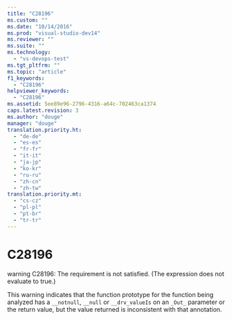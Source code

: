 ```yaml
---
title: "C28196"
ms.custom: ""
ms.date: "10/14/2016"
ms.prod: "visual-studio-dev14"
ms.reviewer: ""
ms.suite: ""
ms.technology: 
  - "vs-devops-test"
ms.tgt_pltfrm: ""
ms.topic: "article"
f1_keywords: 
  - "C28196"
helpviewer_keywords: 
  - "C28196"
ms.assetid: 5ee89e96-2796-4316-a64c-702463ca1374
caps.latest.revision: 3
ms.author: "douge"
manager: "douge"
translation.priority.ht: 
  - "de-de"
  - "es-es"
  - "fr-fr"
  - "it-it"
  - "ja-jp"
  - "ko-kr"
  - "ru-ru"
  - "zh-cn"
  - "zh-tw"
translation.priority.mt: 
  - "cs-cz"
  - "pl-pl"
  - "pt-br"
  - "tr-tr"
---
```

# C28196
warning C28196: The requirement is not satisfied. (The expression does not evaluate to true.)  
  
 This warning indicates that the function prototype for the function being analyzed has a `__notnull`, `__null` or `__drv_valueIs` on an `_Out_` parameter or the return value, but the value returned is inconsistent with that annotation.
